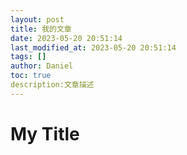 ```yaml
---
layout: post
title: 我的文章
date: 2023-05-20 20:51:14 
last_modified_at: 2023-05-20 20:51:14 
tags: []
author: Daniel
toc: true
description:文章描述
---
```

# My Title
